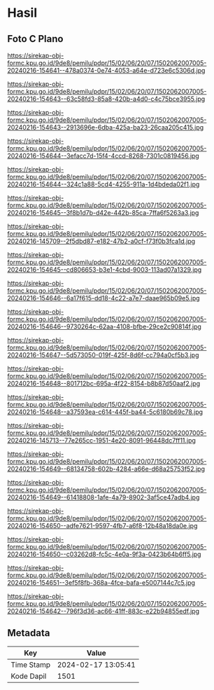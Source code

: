 # Hasil

## Foto C Plano

https://sirekap-obj-formc.kpu.go.id/9de8/pemilu/pdpr/15/02/06/20/07/1502062007005-20240216-154641--478a0374-0e74-4053-a64e-d723e6c5306d.jpg

https://sirekap-obj-formc.kpu.go.id/9de8/pemilu/pdpr/15/02/06/20/07/1502062007005-20240216-154643--63c58fd3-85a8-420b-a4d0-c4c75bce3955.jpg

https://sirekap-obj-formc.kpu.go.id/9de8/pemilu/pdpr/15/02/06/20/07/1502062007005-20240216-154643--2913696e-6dba-425a-ba23-26caa205c415.jpg

https://sirekap-obj-formc.kpu.go.id/9de8/pemilu/pdpr/15/02/06/20/07/1502062007005-20240216-154644--3efacc7d-15f4-4ccd-8268-7301c0819456.jpg

https://sirekap-obj-formc.kpu.go.id/9de8/pemilu/pdpr/15/02/06/20/07/1502062007005-20240216-154644--324c1a88-5cd4-4255-911a-1d4bdeda02f1.jpg

https://sirekap-obj-formc.kpu.go.id/9de8/pemilu/pdpr/15/02/06/20/07/1502062007005-20240216-154645--3f8b1d7b-d42e-442b-85ca-7ffa6f5263a3.jpg

https://sirekap-obj-formc.kpu.go.id/9de8/pemilu/pdpr/15/02/06/20/07/1502062007005-20240216-145709--2f5dbd87-e182-47b2-a0cf-f73f0b3fca1d.jpg

https://sirekap-obj-formc.kpu.go.id/9de8/pemilu/pdpr/15/02/06/20/07/1502062007005-20240216-154645--cd806653-b3e1-4cbd-9003-113ad07a1329.jpg

https://sirekap-obj-formc.kpu.go.id/9de8/pemilu/pdpr/15/02/06/20/07/1502062007005-20240216-154646--6a17f615-dd18-4c22-a7e7-daae965b09e5.jpg

https://sirekap-obj-formc.kpu.go.id/9de8/pemilu/pdpr/15/02/06/20/07/1502062007005-20240216-154646--9730264c-62aa-4108-bfbe-29ce2c90814f.jpg

https://sirekap-obj-formc.kpu.go.id/9de8/pemilu/pdpr/15/02/06/20/07/1502062007005-20240216-154647--5d573050-019f-425f-8d6f-cc794a0cf5b3.jpg

https://sirekap-obj-formc.kpu.go.id/9de8/pemilu/pdpr/15/02/06/20/07/1502062007005-20240216-154648--801712bc-695a-4f22-8154-b8b87d50aaf2.jpg

https://sirekap-obj-formc.kpu.go.id/9de8/pemilu/pdpr/15/02/06/20/07/1502062007005-20240216-154648--a37593ea-c614-445f-ba44-5c6180b69c78.jpg

https://sirekap-obj-formc.kpu.go.id/9de8/pemilu/pdpr/15/02/06/20/07/1502062007005-20240216-145713--77e265cc-1951-4e20-8091-96448dc7ff11.jpg

https://sirekap-obj-formc.kpu.go.id/9de8/pemilu/pdpr/15/02/06/20/07/1502062007005-20240216-154649--68134758-602b-4284-a66e-d68a25753f52.jpg

https://sirekap-obj-formc.kpu.go.id/9de8/pemilu/pdpr/15/02/06/20/07/1502062007005-20240216-154649--61418808-1afe-4a79-8902-3af5ce47adb4.jpg

https://sirekap-obj-formc.kpu.go.id/9de8/pemilu/pdpr/15/02/06/20/07/1502062007005-20240216-154650--adfe7621-9597-4fb7-a6f8-12b48a18da0e.jpg

https://sirekap-obj-formc.kpu.go.id/9de8/pemilu/pdpr/15/02/06/20/07/1502062007005-20240216-154650--c03262d8-fc5c-4e0a-9f3a-0423b64b6ff5.jpg

https://sirekap-obj-formc.kpu.go.id/9de8/pemilu/pdpr/15/02/06/20/07/1502062007005-20240216-154651--3ef5f8fb-368a-4fce-bafa-e5007144c7c5.jpg

https://sirekap-obj-formc.kpu.go.id/9de8/pemilu/pdpr/15/02/06/20/07/1502062007005-20240216-154642--796f3d36-ac66-41ff-883c-e22b94855edf.jpg


## Metadata

| Key        | Value               |
| ---------- | ------------------- |
| Time Stamp | 2024-02-17 13:05:41 |
| Kode Dapil | 1501                |



